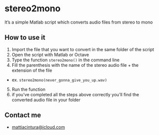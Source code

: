 # stereo2mono
It’s a simple Matlab script which converts audio files from stereo to mono

## How to use it
1. Import the file that you want to convert in the same folder of the script
2. Open the script with Matlab or Octave 
3. Type the function `stereo2mono()` in the command line
4. Fill the parenthesis with the name of the stereo audio file + the extension of the file
- ex. `stereo2mono(never_gonna_give_you_up.wav)`
5. Run the function
6. if you’ve completed all the steps above correctly you’ll find the converted audio file in your folder

## Contact me
- mattiacintura@icloud.com